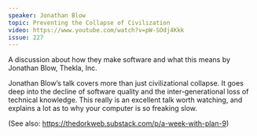 ```yaml
---
speaker: Jonathan Blow
topic: Preventing the Collapse of Civilization
video: https://www.youtube.com/watch?v=pW-SOdj4Kkk
issue: 227
---
```


A discussion about how they make software and what this means by Jonathan Blow, Thekla, Inc.

Jonathan Blow’s talk covers more than just civilizational collapse. It goes deep into the decline of software quality and the inter-generational loss of technical knowledge. This really is an excellent talk worth watching, and explains a lot as to why your computer is so freaking slow.

(See also: https://thedorkweb.substack.com/p/a-week-with-plan-9)


